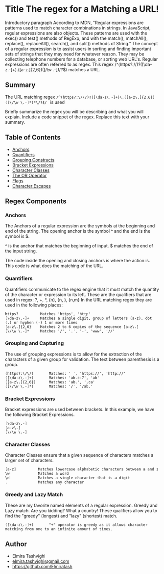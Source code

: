 # Title The regex for a Matching a URL!

Introductory paragraph
According to MDN, "Regular expressions are patterns used to match character combinations in strings. In JavaScript, regular expressions are also objects. These patterns are used with the exec() and test() methods of RegExp, and with the match(), matchAll(), replace(), replaceAll(), search(), and split() methods of String." The concept of a regular expression is to assist users in sorting and finding important sets of strings that they may need for whatever reason. They may be collecting telephone numbers for a database, or sorting web URL's. Regular expressions are often referred to as regex. This regex /^(https?:\/\/)?([\da-z\.-]+)\.([a-z\.]{2,6})([\/\w \.-]*)*\/?$/ matches a URL.

## Summary
The URL matching regex ```/^(https?:\/\/)?([\da-z\.-]+)\.([a-z\.]{2,6})([\/\w \.-]*)*\/?$/ ``` is used

Briefly summarize the regex you will be describing and what you will explain. Include a code snippet of the regex. Replace this text with your summary.

## Table of Contents

- [Anchors](#anchors)
- [Quantifiers](#quantifiers)
- [Grouping Constructs](#grouping-constructs)
- [Bracket Expressions](#bracket-expressions)
- [Character Classes](#character-classes)
- [The OR Operator](#the-or-operator)
- [Flags](#flags)
- [Character Escapes](#character-escapes)

## Regex Components


### Anchors
The Anchors of a regular expression are  the symbols at the beginning and end of the string. The opening anchor is the symbol ^ and the end is the symbol is $. 

  ^ is the anchor that matches the beginning of input.
    $ matches the end of the input string.

The code inside the opening and closing anchors is where the action is. This code is what does the matching of the URL.


### Quantifiers

Quantifiers communicate to the regex engine that it must match the quantity of the character or expression to its left. These are the qualifiers that are used in regex:
  ?, +, *, {n}, {n, }, {n,m}
  In the URL matching regex they are used in the following places:

    https?          Matches 'https', 'http'
    [\da-z\.-]+     Matches a single digit, group of letters (a-z), dot (.) or hyphen (-) 1 or more times
    [a-z\.]{2,6}    Matches 2 to 6 copies of the sequence [a-z\.]
    [\/\w \.-]*     Matches '/', '.', '-', 'www', '//'
  


### Grouping and Capturing
The use of grouping expressions is to allow for the extraction of the characters of a given group for validation. The text between parenthesis is a group.

    (https?:\/\/)       Matches: ' ', 'https://', 'http://'
    ([\da-z\.-]+)       Matches: 'ab.c-7', 'ab'
    ([a-z\.]{2,6})      Matches: 'ab.', '.ca'
    ([\/\w \.-]*)       Matches: '/', '/ab.'


### Bracket Expressions
Bracket expressions are used between brackets. In this example, we have the following Bracket Expressions.

    [\da-z\.-]
    [a-z\.]
    [\/\w \.-]


### Character Classes
Character Classes ensure that a given sequence of characters matches a larger set of characters.

    [a-z]          Matches lowercase alphabetic characters between a and z
    \w             Matches a word
    \d             Matches a single character that is a digit
    .              Matches any character



### Greedy and Lazy Match
These are my favorite named elements of a regular expression. Greedy and Lazy match. Are you kidding? What a country! These qualifiers allow you to find the "greedy" (longest) and "lazy" (shortest) match.

    ([\da-z\.-]+)       "+" operator is greedy as it allows character matching from one to an infinite amount of times.



## Author

* Elmira Tashvighi
* elmira.tashvighi@gmail.com
* https://github.com/Elmiratash
